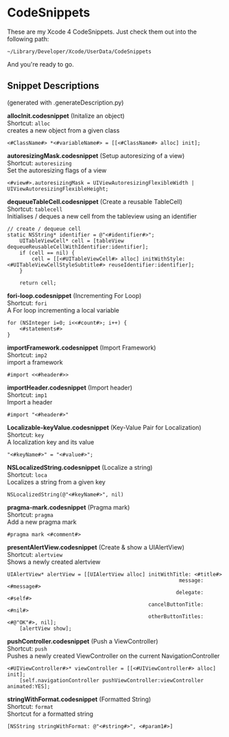 # CodeSnippets

These are my Xcode 4 CodeSnippets. Just check them out into the following path:

`~/Library/Developer/Xcode/UserData/CodeSnippets`

And you're ready to go.

## Snippet Descriptions

(generated with .generateDescription.py)

**allocInit.codesnippet**  (Initalize an object)  
Shortcut: `alloc`  
creates a new object from a given class

    <#ClassName#> *<#variableName#> = [[<#ClassName#> alloc] init];

**autoresizingMask.codesnippet**  (Setup autoresizing of a view)  
Shortcut: `autoresizing`  
Set the autoresizing flags of a view

    <#view#>.autoresizingMask = UIViewAutoresizingFlexibleWidth | UIViewAutoresizingFlexibleHeight;

**dequeueTableCell.codesnippet**  (Create a reusable TableCell)  
Shortcut: `tablecell`  
Initialises / deques a new cell from the tableview using an identifier

    // create / dequeue cell
    static NSString* identifier = @"<#identifier#>";
        UITableViewCell* cell = [tableView dequeueReusableCellWithIdentifier:identifier];
        if (cell == nil) {
            cell = [[<#UITableViewCell#> alloc] initWithStyle:<#UITableViewCellStyleSubtitle#> reuseIdentifier:identifier];
        }
        
        return cell;

**fori-loop.codesnippet**  (Incrementing For Loop)  
Shortcut: `fori`  
A For loop incrementing a local variable

    for (NSInteger i=0; i<<#count#>; i++) {
        <#statements#>
    }

**importFramework.codesnippet**  (Import Framework)  
Shortcut: `imp2`  
import a framework

    #import <<#header#>>

**importHeader.codesnippet**  (Import header)  
Shortcut: `imp1`  
Import a header

    #import "<#header#>"

**Localizable-keyValue.codesnippet**  (Key-Value Pair for Localization)  
Shortcut: `key`  
A localization key and its value

    "<#keyName#>" = "<#value#>";

**NSLocalizedString.codesnippet**  (Localize a string)  
Shortcut: `loca`  
Localizes a string from a given key

    NSLocalizedString(@"<#keyName#>", nil)

**pragma-mark.codesnippet**  (Pragma mark)  
Shortcut: `pragma`  
Add a new pragma mark

    #pragma mark <#comment#>

**presentAlertView.codesnippet**  (Create & show a UIAlertView)  
Shortcut: `alertview`  
Shows a newly created alertview

    UIAlertView* alertView = [[UIAlertView alloc] initWithTitle: <#title#>
                                                            message: <#message#>
                                                           delegate: <#self#>
                                                  cancelButtonTitle: <#nil#>
                                                  otherButtonTitles: <#@"OK"#>, nil];
        [alertView show];

**pushController.codesnippet**  (Push a ViewController)  
Shortcut: `push`  
Pushes a newly created ViewController on the current NavigationController

    <#UIViewController#>* viewController = [[<#UIViewController#> alloc] init];
        [self.navigationController pushViewController:viewController animated:YES];

**stringWithFormat.codesnippet**  (Formatted String)  
Shortcut: `format`  
Shortcut for a formatted string

    [NSString stringWithFormat: @"<#string#>", <#param1#>]

